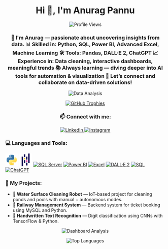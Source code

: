 <h1 align="center">Hi 👋, I'm Anurag Pannu</h1>

<p align="center">
  <img src="https://komarev.com/ghpvc/?username=anurag2622&label=Profile%20views&color=0e75b6&style=flat" alt="Profile Views" />
</p>

<h3 align="center">
  👋 I'm Anurag — passionate about uncovering insights from data.  
  📊 Skilled in: Python, SQL, Power BI, Advanced Excel, Machine Learning  
  🛠️ Tools: Pandas, DALL·E 2, ChatGPT  
  📈 Experience in: Data cleaning, interactive dashboards, meaningful trends  
  📚 Always learning — diving deeper into AI tools for automation & visualization  
  🤝 Let’s connect and collaborate on data-driven solutions!
</h3>

<p align="center">
  <img src="https://cdn.dribbble.com/users/1319501/screenshots/15663625/media/5ff19b0648b7e2e170cfbf3a71e7e321.gif" alt="Data Analysis" width="400">
</p>

<p align="center">
  <a href="https://github.com/ryo-ma/github-profile-trophy">
    <img src="https://github-profile-trophy.vercel.app/?username=anurag2622" alt="GitHub Trophies" />
  </a>
</p>

<h3 align="center">📫 Connect with me:</h3>
<p align="center">
  <a href="https://www.linkedin.com/in/anurag-pannu-896690227/" target="_blank">
    <img src="https://raw.githubusercontent.com/rahuldkjain/github-profile-readme-generator/master/src/images/icons/Social/linked-in-alt.svg" alt="LinkedIn" height="30" width="40" />
  </a>
  <a href="https://instagram.com/_anurag_17_" target="_blank">
    <img src="https://raw.githubusercontent.com/rahuldkjain/github-profile-readme-generator/master/src/images/icons/Social/instagram.svg" alt="Instagram" height="30" width="40" />
  </a>
</p>

<h3 align="left">💻 Languages and Tools:</h3>
<p align="left">
  <a href="https://www.python.org" target="_blank"><img src="https://raw.githubusercontent.com/devicons/devicon/master/icons/python/python-original.svg" alt="Python" width="40" height="40"/></a>
  <a href="https://pandas.pydata.org/" target="_blank"><img src="https://raw.githubusercontent.com/devicons/devicon/2ae2a900d2f041da66e950e4d48052658d850630/icons/pandas/pandas-original.svg" alt="Pandas" width="40" height="40"/></a>
  <a href="https://www.microsoft.com/en-us/sql-server" target="_blank"><img src="https://www.svgrepo.com/show/303229/microsoft-sql-server-logo.svg" alt="SQL Server" width="40" height="40"/></a>
  <a href="https://powerbi.microsoft.com/" target="_blank"><img src="https://upload.wikimedia.org/wikipedia/commons/1/10/Power_BI_Logo.svg" alt="Power BI" width="40" height="40"/></a>
  <a href="https://www.excelcampus.com/" target="_blank"><img src="https://upload.wikimedia.org/wikipedia/commons/5/5f/Microsoft_Excel_logo_%282019%29.svg" alt="Excel" width="40" height="40"/></a>
  <a href="https://openai.com/dall-e" target="_blank"><img src="https://upload.wikimedia.org/wikipedia/commons/a/a7/DALL%C2%B7E_2_logo.svg" alt="DALL·E 2" width="40" height="40"/></a>
  <a href="https://www.w3schools.com/sql/" target="_blank"><img src="https://upload.wikimedia.org/wikipedia/commons/8/87/SQL_Logo.svg" alt="SQL" width="40" height="40"/></a>
  <a href="https://chat.openai.com" target="_blank"><img src="https://upload.wikimedia.org/wikipedia/commons/5/5e/ChatGPT_logo.svg" alt="ChatGPT" width="40" height="40"/></a>
</p>

<h3 align="left">📂 My Projects:</h3>
<ul>
  <li><b>🔹 Water Surface Cleaning Robot</b> — IoT-based project for cleaning ponds and pools with manual + autonomous modes.</li>
  <li><b>🔹 Railway Management System</b> — Backend system for ticket booking using MySQL and Python.</li>
  <li><b>🔹 Handwritten Text Recognition</b> — Digit classification using CNNs with TensorFlow & Python.</li>
</ul>

<p align="center">
  <img src="https://cdn.dribbble.com/users/205418/screenshots/14642287/media/3c34c1bdf6a292149cb9b2cfbfc774a3.gif" alt="Dashboard Analysis" width="400">
</p>

<p align="center">
  <img src="https://github-readme-stats.vercel.app/api/top-langs/?username=anurag2622&layout=compact" alt="Top Languages">
</p>
